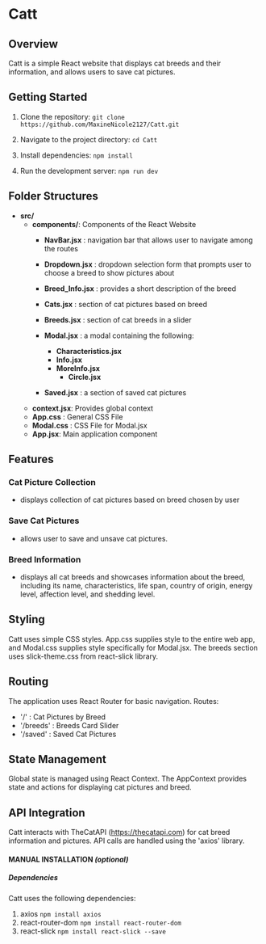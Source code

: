 # Catt

## Overview
Catt is a simple React website that displays cat breeds and their information, and allows users to save cat pictures.


## Getting Started
1. Clone the repository:
`git clone https://github.com/MaxineNicole2127/Catt.git`
2. Navigate to the project directory:
`cd Catt`
3. Install dependencies:
`npm install`

4. Run the development server: 
`npm run dev`


## Folder Structures
- **src/**
    - **components/**: Components of the React Website
        - **NavBar.jsx** : navigation bar that allows user to navigate among the routes

        - **Dropdown.jsx** : dropdown selection form that prompts user to choose a breed to show pictures about
        - **Breed_Info.jsx** : provides a short description of the breed
        - **Cats.jsx** : section of cat pictures based on breed
            
        - **Breeds.jsx** : section of cat breeds in a slider
        - **Modal.jsx** : a modal containing the following:
            - **Characteristics.jsx**
            - **Info.jsx**
            - **MoreInfo.jsx**
                - **Circle.jsx**

        - **Saved.jsx** : a section of saved cat pictures
    - **context.jsx**: Provides global context
    - **App.css** : General CSS File
    - **Modal.css** : CSS File for Modal.jsx
    - **App.jsx**: Main application component


## Features

### Cat Picture Collection
- displays collection of cat pictures based on breed chosen by user

### Save Cat Pictures
- allows user to save and unsave cat pictures.

### Breed Information
- displays all cat breeds and showcases information about the breed, including its name, characteristics, life span, country of origin, energy level, affection level, and shedding level.


## Styling
Catt uses simple CSS styles. App.css supplies style to the entire web app, and Modal.css supplies style specifically for Modal.jsx. The breeds section uses slick-theme.css from react-slick library.


## Routing
The application uses React Router for basic navigation.
Routes:
- '/' : Cat Pictures by Breed
- '/breeds' : Breeds Card Slider
- '/saved' : Saved Cat Pictures


## State Management
Global state is managed using React Context. The AppContext provides state and actions for displaying cat pictures and breed.


## API Integration
Catt interacts with TheCatAPI (https://thecatapi.com) for cat breed information and pictures. API calls are handled using the 'axios' library.



#### MANUAL INSTALLATION *(optional)*
##### Dependencies
Catt uses the following dependencies:
1. axios
`npm install axios`
2. react-router-dom
`npm install react-router-dom`
3. react-slick
`npm install react-slick --save`